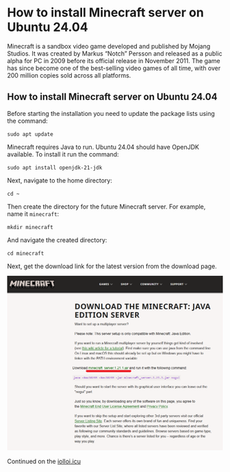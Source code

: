 # How to install Minecraft server on Ubuntu 24.04
Minecraft is a sandbox video game developed and published by Mojang Studios. It was created by Markus “Notch” Persson and released as a public alpha for PC in 2009 before its official release in November 2011. The game has since become one of the best-selling video games of all time, with over 200 million copies sold across all platforms.
## How to install Minecraft server on Ubuntu 24.04
Before starting the installation you need to update the package lists using the command:
```
sudo apt update
```
Minecraft requires Java to run. Ubuntu 24.04 should have OpenJDK available. To install it run the command:
```
sudo apt install openjdk-21-jdk
```
Next, navigate to the home directory:
```
cd ~
```
Then create the directory for the future Minecraft server. For example, name it `minecraft`:
```
mkdir minecraft
```
And navigate the created directory:
```
cd minecraft
```
Next, get the download link for the latest version from the download page.

![](images/download-page.png)

Continued on the [iolloi.icu](https://iolloi.icu/index.php/2024/08/24/how-to-install-minecraft-server-on-ubuntu/)
